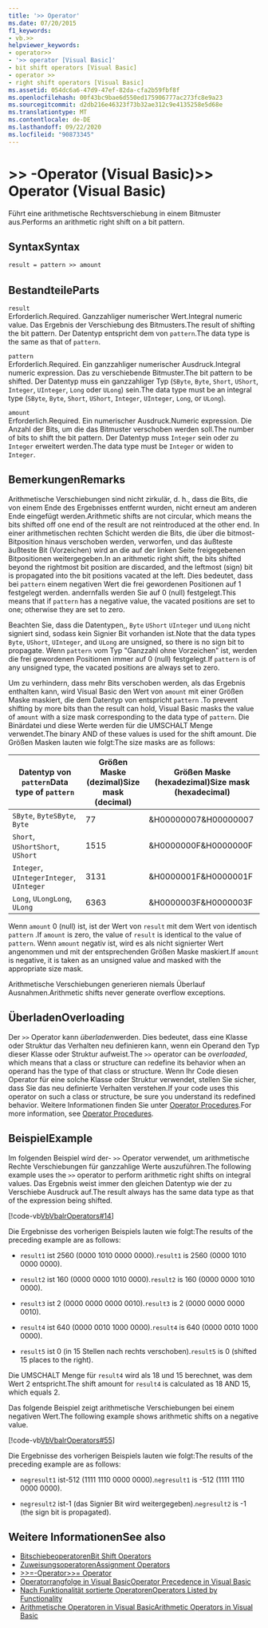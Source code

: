 ```yaml
---
title: '>> Operator'
ms.date: 07/20/2015
f1_keywords:
- vb.>>
helpviewer_keywords:
- operator>>
- '>> operator [Visual Basic]'
- bit shift operators [Visual Basic]
- operator >>
- right shift operators [Visual Basic]
ms.assetid: 054dc6a6-47d9-47ef-82da-cfa2b59fbf8f
ms.openlocfilehash: 00f43bc9bae6d550ed175906777ac273fc8e9a23
ms.sourcegitcommit: d2db216e46323f73b32ae312c9e4135258e5d68e
ms.translationtype: MT
ms.contentlocale: de-DE
ms.lasthandoff: 09/22/2020
ms.locfileid: "90873345"
---
```

# <a name="-operator-visual-basic"></a><span data-ttu-id="b8eb0-102">>> -Operator (Visual Basic)</span><span class="sxs-lookup"><span data-stu-id="b8eb0-102">>> Operator (Visual Basic)</span></span>

<span data-ttu-id="b8eb0-103">Führt eine arithmetische Rechtsverschiebung in einem Bitmuster aus.</span><span class="sxs-lookup"><span data-stu-id="b8eb0-103">Performs an arithmetic right shift on a bit pattern.</span></span>  
  
## <a name="syntax"></a><span data-ttu-id="b8eb0-104">Syntax</span><span class="sxs-lookup"><span data-stu-id="b8eb0-104">Syntax</span></span>  
  
```vb  
result = pattern >> amount  
```  
  
## <a name="parts"></a><span data-ttu-id="b8eb0-105">Bestandteile</span><span class="sxs-lookup"><span data-stu-id="b8eb0-105">Parts</span></span>  

 `result`  
 <span data-ttu-id="b8eb0-106">Erforderlich.</span><span class="sxs-lookup"><span data-stu-id="b8eb0-106">Required.</span></span> <span data-ttu-id="b8eb0-107">Ganzzahliger numerischer Wert.</span><span class="sxs-lookup"><span data-stu-id="b8eb0-107">Integral numeric value.</span></span> <span data-ttu-id="b8eb0-108">Das Ergebnis der Verschiebung des Bitmusters.</span><span class="sxs-lookup"><span data-stu-id="b8eb0-108">The result of shifting the bit pattern.</span></span> <span data-ttu-id="b8eb0-109">Der Datentyp entspricht dem von `pattern`.</span><span class="sxs-lookup"><span data-stu-id="b8eb0-109">The data type is the same as that of `pattern`.</span></span>  
  
 `pattern`  
 <span data-ttu-id="b8eb0-110">Erforderlich.</span><span class="sxs-lookup"><span data-stu-id="b8eb0-110">Required.</span></span> <span data-ttu-id="b8eb0-111">Ein ganzzahliger numerischer Ausdruck.</span><span class="sxs-lookup"><span data-stu-id="b8eb0-111">Integral numeric expression.</span></span> <span data-ttu-id="b8eb0-112">Das zu verschiebende Bitmuster.</span><span class="sxs-lookup"><span data-stu-id="b8eb0-112">The bit pattern to be shifted.</span></span> <span data-ttu-id="b8eb0-113">Der Datentyp muss ein ganzzahliger Typ (`SByte`, `Byte`, `Short`, `UShort`, `Integer`, `UInteger`, `Long` oder `ULong`) sein.</span><span class="sxs-lookup"><span data-stu-id="b8eb0-113">The data type must be an integral type (`SByte`, `Byte`, `Short`, `UShort`, `Integer`, `UInteger`, `Long`, or `ULong`).</span></span>  
  
 `amount`  
 <span data-ttu-id="b8eb0-114">Erforderlich.</span><span class="sxs-lookup"><span data-stu-id="b8eb0-114">Required.</span></span> <span data-ttu-id="b8eb0-115">Ein numerischer Ausdruck.</span><span class="sxs-lookup"><span data-stu-id="b8eb0-115">Numeric expression.</span></span> <span data-ttu-id="b8eb0-116">Die Anzahl der Bits, um die das Bitmuster verschoben werden soll.</span><span class="sxs-lookup"><span data-stu-id="b8eb0-116">The number of bits to shift the bit pattern.</span></span> <span data-ttu-id="b8eb0-117">Der Datentyp muss `Integer` sein oder zu `Integer` erweitert werden.</span><span class="sxs-lookup"><span data-stu-id="b8eb0-117">The data type must be `Integer` or widen to `Integer`.</span></span>  
  
## <a name="remarks"></a><span data-ttu-id="b8eb0-118">Bemerkungen</span><span class="sxs-lookup"><span data-stu-id="b8eb0-118">Remarks</span></span>  

 <span data-ttu-id="b8eb0-119">Arithmetische Verschiebungen sind nicht zirkulär, d. h., dass die Bits, die von einem Ende des Ergebnisses entfernt wurden, nicht erneut am anderen Ende eingefügt werden.</span><span class="sxs-lookup"><span data-stu-id="b8eb0-119">Arithmetic shifts are not circular, which means the bits shifted off one end of the result are not reintroduced at the other end.</span></span> <span data-ttu-id="b8eb0-120">In einer arithmetischen rechten Schicht werden die Bits, die über die bitmost-Bitposition hinaus verschoben werden, verworfen, und das äußteste äußteste Bit (Vorzeichen) wird an die auf der linken Seite freigegebenen Bitpositionen weitergegeben.</span><span class="sxs-lookup"><span data-stu-id="b8eb0-120">In an arithmetic right shift, the bits shifted beyond the rightmost bit position are discarded, and the leftmost (sign) bit is propagated into the bit positions vacated at the left.</span></span> <span data-ttu-id="b8eb0-121">Dies bedeutet, dass bei `pattern` einem negativen Wert die frei gewordenen Positionen auf 1 festgelegt werden. andernfalls werden Sie auf 0 (null) festgelegt.</span><span class="sxs-lookup"><span data-stu-id="b8eb0-121">This means that if `pattern` has a negative value, the vacated positions are set to one; otherwise they are set to zero.</span></span>  
  
 <span data-ttu-id="b8eb0-122">Beachten Sie, dass die Datentypen,, `Byte` `UShort` `UInteger` und `ULong` nicht signiert sind, sodass kein Signier Bit vorhanden ist.</span><span class="sxs-lookup"><span data-stu-id="b8eb0-122">Note that the data types `Byte`, `UShort`, `UInteger`, and `ULong` are unsigned, so there is no sign bit to propagate.</span></span> <span data-ttu-id="b8eb0-123">Wenn `pattern` vom Typ "Ganzzahl ohne Vorzeichen" ist, werden die frei gewordenen Positionen immer auf 0 (null) festgelegt.</span><span class="sxs-lookup"><span data-stu-id="b8eb0-123">If `pattern` is of any unsigned type, the vacated positions are always set to zero.</span></span>  
  
 <span data-ttu-id="b8eb0-124">Um zu verhindern, dass mehr Bits verschoben werden, als das Ergebnis enthalten kann, wird Visual Basic den Wert von `amount` mit einer Größen Maske maskiert, die dem Datentyp von entspricht `pattern` .</span><span class="sxs-lookup"><span data-stu-id="b8eb0-124">To prevent shifting by more bits than the result can hold, Visual Basic masks the value of `amount` with a size mask corresponding to the data type of `pattern`.</span></span> <span data-ttu-id="b8eb0-125">Die Binärdatei und diese Werte werden für die UMSCHALT Menge verwendet.</span><span class="sxs-lookup"><span data-stu-id="b8eb0-125">The binary AND of these values is used for the shift amount.</span></span> <span data-ttu-id="b8eb0-126">Die Größen Masken lauten wie folgt:</span><span class="sxs-lookup"><span data-stu-id="b8eb0-126">The size masks are as follows:</span></span>  
  
|<span data-ttu-id="b8eb0-127">Datentyp von `pattern`</span><span class="sxs-lookup"><span data-stu-id="b8eb0-127">Data type of `pattern`</span></span>|<span data-ttu-id="b8eb0-128">Größen Maske (dezimal)</span><span class="sxs-lookup"><span data-stu-id="b8eb0-128">Size mask (decimal)</span></span>|<span data-ttu-id="b8eb0-129">Größen Maske (hexadezimal)</span><span class="sxs-lookup"><span data-stu-id="b8eb0-129">Size mask (hexadecimal)</span></span>|  
|----------------------------|---------------------------|-------------------------------|  
|<span data-ttu-id="b8eb0-130">`SByte`, `Byte`</span><span class="sxs-lookup"><span data-stu-id="b8eb0-130">`SByte`, `Byte`</span></span>|<span data-ttu-id="b8eb0-131">7</span><span class="sxs-lookup"><span data-stu-id="b8eb0-131">7</span></span>|<span data-ttu-id="b8eb0-132">&H00000007</span><span class="sxs-lookup"><span data-stu-id="b8eb0-132">&H00000007</span></span>|  
|<span data-ttu-id="b8eb0-133">`Short`, `UShort`</span><span class="sxs-lookup"><span data-stu-id="b8eb0-133">`Short`, `UShort`</span></span>|<span data-ttu-id="b8eb0-134">15</span><span class="sxs-lookup"><span data-stu-id="b8eb0-134">15</span></span>|<span data-ttu-id="b8eb0-135">&H0000000F</span><span class="sxs-lookup"><span data-stu-id="b8eb0-135">&H0000000F</span></span>|  
|<span data-ttu-id="b8eb0-136">`Integer`, `UInteger`</span><span class="sxs-lookup"><span data-stu-id="b8eb0-136">`Integer`, `UInteger`</span></span>|<span data-ttu-id="b8eb0-137">31</span><span class="sxs-lookup"><span data-stu-id="b8eb0-137">31</span></span>|<span data-ttu-id="b8eb0-138">&H0000001F</span><span class="sxs-lookup"><span data-stu-id="b8eb0-138">&H0000001F</span></span>|  
|<span data-ttu-id="b8eb0-139">`Long`, `ULong`</span><span class="sxs-lookup"><span data-stu-id="b8eb0-139">`Long`, `ULong`</span></span>|<span data-ttu-id="b8eb0-140">63</span><span class="sxs-lookup"><span data-stu-id="b8eb0-140">63</span></span>|<span data-ttu-id="b8eb0-141">&H0000003F</span><span class="sxs-lookup"><span data-stu-id="b8eb0-141">&H0000003F</span></span>|  
  
 <span data-ttu-id="b8eb0-142">Wenn `amount` 0 (null) ist, ist der Wert von `result` mit dem Wert von identisch `pattern` .</span><span class="sxs-lookup"><span data-stu-id="b8eb0-142">If `amount` is zero, the value of `result` is identical to the value of `pattern`.</span></span> <span data-ttu-id="b8eb0-143">Wenn `amount` negativ ist, wird es als nicht signierter Wert angenommen und mit der entsprechenden Größen Maske maskiert.</span><span class="sxs-lookup"><span data-stu-id="b8eb0-143">If `amount` is negative, it is taken as an unsigned value and masked with the appropriate size mask.</span></span>  
  
 <span data-ttu-id="b8eb0-144">Arithmetische Verschiebungen generieren niemals Überlauf Ausnahmen.</span><span class="sxs-lookup"><span data-stu-id="b8eb0-144">Arithmetic shifts never generate overflow exceptions.</span></span>  
  
## <a name="overloading"></a><span data-ttu-id="b8eb0-145">Überladen</span><span class="sxs-lookup"><span data-stu-id="b8eb0-145">Overloading</span></span>  

 <span data-ttu-id="b8eb0-146">Der `>>` Operator kann *überladen*werden. Dies bedeutet, dass eine Klasse oder Struktur das Verhalten neu definieren kann, wenn ein Operand den Typ dieser Klasse oder Struktur aufweist.</span><span class="sxs-lookup"><span data-stu-id="b8eb0-146">The `>>` operator can be *overloaded*, which means that a class or structure can redefine its behavior when an operand has the type of that class or structure.</span></span> <span data-ttu-id="b8eb0-147">Wenn Ihr Code diesen Operator für eine solche Klasse oder Struktur verwendet, stellen Sie sicher, dass Sie das neu definierte Verhalten verstehen.</span><span class="sxs-lookup"><span data-stu-id="b8eb0-147">If your code uses this operator on such a class or structure, be sure you understand its redefined behavior.</span></span> <span data-ttu-id="b8eb0-148">Weitere Informationen finden Sie unter [Operator Procedures](../../programming-guide/language-features/procedures/operator-procedures.md).</span><span class="sxs-lookup"><span data-stu-id="b8eb0-148">For more information, see [Operator Procedures](../../programming-guide/language-features/procedures/operator-procedures.md).</span></span>  
  
## <a name="example"></a><span data-ttu-id="b8eb0-149">Beispiel</span><span class="sxs-lookup"><span data-stu-id="b8eb0-149">Example</span></span>  

 <span data-ttu-id="b8eb0-150">Im folgenden Beispiel wird der- `>>` Operator verwendet, um arithmetische Rechte Verschiebungen für ganzzahlige Werte auszuführen.</span><span class="sxs-lookup"><span data-stu-id="b8eb0-150">The following example uses the `>>` operator to perform arithmetic right shifts on integral values.</span></span> <span data-ttu-id="b8eb0-151">Das Ergebnis weist immer den gleichen Datentyp wie der zu Verschiebe Ausdruck auf.</span><span class="sxs-lookup"><span data-stu-id="b8eb0-151">The result always has the same data type as that of the expression being shifted.</span></span>  
  
 [!code-vb[VbVbalrOperators#14](~/samples/snippets/visualbasic/VS_Snippets_VBCSharp/VbVbalrOperators/VB/Class1.vb#14)]  
  
 <span data-ttu-id="b8eb0-152">Die Ergebnisse des vorherigen Beispiels lauten wie folgt:</span><span class="sxs-lookup"><span data-stu-id="b8eb0-152">The results of the preceding example are as follows:</span></span>  
  
- <span data-ttu-id="b8eb0-153">`result1` ist 2560 (0000 1010 0000 0000).</span><span class="sxs-lookup"><span data-stu-id="b8eb0-153">`result1` is 2560 (0000 1010 0000 0000).</span></span>  
  
- <span data-ttu-id="b8eb0-154">`result2` ist 160 (0000 0000 1010 0000).</span><span class="sxs-lookup"><span data-stu-id="b8eb0-154">`result2` is 160 (0000 0000 1010 0000).</span></span>  
  
- <span data-ttu-id="b8eb0-155">`result3` ist 2 (0000 0000 0000 0010).</span><span class="sxs-lookup"><span data-stu-id="b8eb0-155">`result3` is 2 (0000 0000 0000 0010).</span></span>  
  
- <span data-ttu-id="b8eb0-156">`result4` ist 640 (0000 0010 1000 0000).</span><span class="sxs-lookup"><span data-stu-id="b8eb0-156">`result4` is 640 (0000 0010 1000 0000).</span></span>  
  
- <span data-ttu-id="b8eb0-157">`result5` ist 0 (in 15 Stellen nach rechts verschoben).</span><span class="sxs-lookup"><span data-stu-id="b8eb0-157">`result5` is 0 (shifted 15 places to the right).</span></span>  
  
 <span data-ttu-id="b8eb0-158">Die UMSCHALT Menge für `result4` wird als 18 und 15 berechnet, was dem Wert 2 entspricht.</span><span class="sxs-lookup"><span data-stu-id="b8eb0-158">The shift amount for `result4` is calculated as 18 AND 15, which equals 2.</span></span>  
  
 <span data-ttu-id="b8eb0-159">Das folgende Beispiel zeigt arithmetische Verschiebungen bei einem negativen Wert.</span><span class="sxs-lookup"><span data-stu-id="b8eb0-159">The following example shows arithmetic shifts on a negative value.</span></span>  
  
 [!code-vb[VbVbalrOperators#55](~/samples/snippets/visualbasic/VS_Snippets_VBCSharp/VbVbalrOperators/VB/Class1.vb#55)]  
  
 <span data-ttu-id="b8eb0-160">Die Ergebnisse des vorherigen Beispiels lauten wie folgt:</span><span class="sxs-lookup"><span data-stu-id="b8eb0-160">The results of the preceding example are as follows:</span></span>  
  
- <span data-ttu-id="b8eb0-161">`negresult1` ist-512 (1111 1110 0000 0000).</span><span class="sxs-lookup"><span data-stu-id="b8eb0-161">`negresult1` is -512 (1111 1110 0000 0000).</span></span>  
  
- <span data-ttu-id="b8eb0-162">`negresult2` ist-1 (das Signier Bit wird weitergegeben).</span><span class="sxs-lookup"><span data-stu-id="b8eb0-162">`negresult2` is -1 (the sign bit is propagated).</span></span>  
  
## <a name="see-also"></a><span data-ttu-id="b8eb0-163">Weitere Informationen</span><span class="sxs-lookup"><span data-stu-id="b8eb0-163">See also</span></span>

- [<span data-ttu-id="b8eb0-164">Bitschiebeoperatoren</span><span class="sxs-lookup"><span data-stu-id="b8eb0-164">Bit Shift Operators</span></span>](bit-shift-operators.md)
- [<span data-ttu-id="b8eb0-165">Zuweisungsoperatoren</span><span class="sxs-lookup"><span data-stu-id="b8eb0-165">Assignment Operators</span></span>](assignment-operators.md)
- [<span data-ttu-id="b8eb0-166">>>=-Operator</span><span class="sxs-lookup"><span data-stu-id="b8eb0-166">>>= Operator</span></span>](right-shift-assignment-operator.md)
- [<span data-ttu-id="b8eb0-167">Operatorrangfolge in Visual Basic</span><span class="sxs-lookup"><span data-stu-id="b8eb0-167">Operator Precedence in Visual Basic</span></span>](operator-precedence.md)
- [<span data-ttu-id="b8eb0-168">Nach Funktionalität sortierte Operatoren</span><span class="sxs-lookup"><span data-stu-id="b8eb0-168">Operators Listed by Functionality</span></span>](operators-listed-by-functionality.md)
- [<span data-ttu-id="b8eb0-169">Arithmetische Operatoren in Visual Basic</span><span class="sxs-lookup"><span data-stu-id="b8eb0-169">Arithmetic Operators in Visual Basic</span></span>](../../programming-guide/language-features/operators-and-expressions/arithmetic-operators.md)
